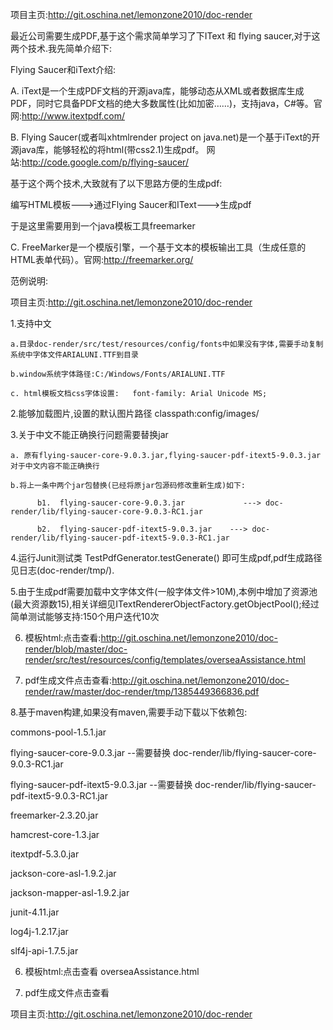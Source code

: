 项目主页:http://git.oschina.net/lemonzone2010/doc-render

最近公司需要生成PDF,基于这个需求简单学习了下IText 和 flying saucer,对于这两个技术.我先简单介绍下:

Flying Saucer和iText介绍:

   A.  iText是一个生成PDF文档的开源java库，能够动态从XML或者数据库生成PDF，同时它具备PDF文档的绝大多数属性(比如加密……)，支持java，C#等。官网:http://www.itextpdf.com/

   B.  Flying Saucer(或者叫xhtmlrender project on java.net)是一个基于iText的开源java库，能够轻松的将html(带css2.1)生成pdf。 网站:http://code.google.com/p/flying-saucer/

基于这个两个技术,大致就有了以下思路方便的生成pdf:

编写HTML模板--->通过Flying Saucer和IText--->生成pdf

于是这里需要用到一个java模板工具freemarker

   C. FreeMarker是一个模版引擎，一个基于文本的模板输出工具（生成任意的HTML表单代码）。官网:http://freemarker.org/

范例说明:

项目主页:http://git.oschina.net/lemonzone2010/doc-render

1.支持中文

    a.目录doc-render/src/test/resources/config/fonts中如果没有字体,需要手动复制系统中字体文件ARIALUNI.TTF到目录

    b.window系统字体路径:C:/Windows/Fonts/ARIALUNI.TTF

    c. html模板文档css字体设置:   font-family: Arial Unicode MS;

2.能够加载图片,设置的默认图片路径 classpath:config/images/

3.关于中文不能正确换行问题需要替换jar

    a. 原有flying-saucer-core-9.0.3.jar,flying-saucer-pdf-itext5-9.0.3.jar 对于中文内容不能正确换行

    b.将上一条中两个jar包替换(已经将原jar包源码修改重新生成)如下:

          b1.  flying-saucer-core-9.0.3.jar             ---> doc-render/lib/flying-saucer-core-9.0.3-RC1.jar

          b2.  flying-saucer-pdf-itext5-9.0.3.jar    ---> doc-render/lib/flying-saucer-pdf-itext5-9.0.3-RC1.jar

4.运行Junit测试类 TestPdfGenerator.testGenerate() 即可生成pdf,pdf生成路径见日志(doc-render/tmp/).

5.由于生成pdf需要加载中文字体文件(一般字体文件>10M),本例中增加了资源池(最大资源数15),相关详细见ITextRendererObjectFactory.getObjectPool();经过简单测试能够支持:150个用户迭代10次

6.  模板html:点击查看:http://git.oschina.net/lemonzone2010/doc-render/blob/master/doc-render/src/test/resources/config/templates/overseaAssistance.html

7.  pdf生成文件点击查看:http://git.oschina.net/lemonzone2010/doc-render/raw/master/doc-render/tmp/1385449366836.pdf

8.基于maven构建,如果没有maven,需要手动下载以下依赖包:

commons-pool-1.5.1.jar

flying-saucer-core-9.0.3.jar           --需要替换 doc-render/lib/flying-saucer-core-9.0.3-RC1.jar

flying-saucer-pdf-itext5-9.0.3.jar     --需要替换  doc-render/lib/flying-saucer-pdf-itext5-9.0.3-RC1.jar

freemarker-2.3.20.jar

hamcrest-core-1.3.jar

itextpdf-5.3.0.jar

jackson-core-asl-1.9.2.jar

jackson-mapper-asl-1.9.2.jar

junit-4.11.jar

log4j-1.2.17.jar

slf4j-api-1.7.5.jar

6.  模板html:点击查看 overseaAssistance.html 

7.  pdf生成文件点击查看 

项目主页:http://git.oschina.net/lemonzone2010/doc-render